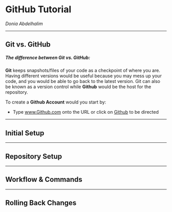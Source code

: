 # GitHub Tutorial

_Donia Abdelhalim_

---
## Git vs. GitHub
##### The difference between **Git vs. GitHub**:  
**Git** keeps snapshots/files of your code as a checkpoint of where you are. Having different versions would be useful because you may mess up your code, and you would be able to go back to the latest version. Git can also be known as a version control while **Github** would be the host for the repository. 

To create a **Github Account** would you start by:  
* Type www.Github.com onto the URL or click on [Github](www.github.com) to be directed 



---
## Initial Setup



---
## Repository Setup



---
## Workflow & Commands



---
## Rolling Back Changes